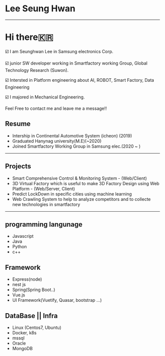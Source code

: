# Lee Seung Hwan
--------------------
# Hi there🇰🇷

☑️ I am Seunghwan Lee in Samsung electronics Corp. 

☑️ junior SW developer working in Smartfactory working Group, Global Technology Research (Suwon).

☑️ Intersted in Platform engineering about AI, ROBOT, Smart Factory, Data Engineering

☑️ I majored in Mechanical Engineering.

Feel Free to contact me and leave me a message!!


## Resume
* Intership in Continental Automotive System (icheon) (2019)
* Graduated Hanynag university(M.E)(~2020)
* Joined Smartfactory Working Group in Samsung elec.(2020 ~ )
--------------------
## Projects
* Smart Comprehensive Control & Monitoring System - (Web/Client)
* 3D Virtual Factory which is useful to make 3D Factory Design using Web Platform - (Web/Server, Client)
* Predict LockDown in specific cities using machine learning
* Web Crawling System to help to analyze competitors and to collecte new technologies in smartfactory
--------------------

## programming langunage
* Javascript
* Java
* Python
* c++

## Framework
* Express(node)
* nest js
* Spring(Spring Boot..)
* Vue.js
* UI Framework(Vuetify, Quasar, bootstrap ...)

## DataBase || Infra
* Linux (Centos7, Ubuntu)
* Docker, k8s
* mssql
* Oracle
* MongoDB

